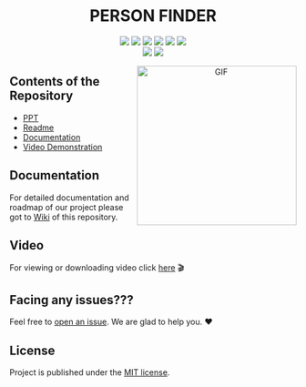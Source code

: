 <h1 align="center">PERSON FINDER</h1>
<div align="center">

<a href="https://github.com/Person-Finder/person-finder/stargazers"><img src="https://img.shields.io/github/stars/Person-Finder/person-finder?style=flat"/></a>
<a href="https://github.com/Person-Finder/person-finder/network/members"><img src="https://img.shields.io/github/forks/Person-Finder/person-finder?style=flat"/></a>
<a href="https://github.com/Person-Finder/person-finder/pulls"><img src="https://img.shields.io/github/issues-pr/Person-Finder/person-finder?style=flat?color=yellow"/></a>
<a href="https://github.com/Person-Finder/person-finder/issues"><img src="https://img.shields.io/github/issues/Person-Finder/person-finder?style=flat"/></a>
<a href="https://github.com/Person-Finder/person-finder/graphs/contributors"><img src="https://img.shields.io/github/contributors/Person-Finder/person-finder?color=orange"/></a>
<a href="https://github.com/Person-Finder/person-finder/blob/master/LICENSE"><img src="https://img.shields.io/github/license/Person-Finder/person-finder?color=1abc9c"/></a>
<br>
![](https://img.shields.io/badge/Star-If_Liked-%23FF0000.svg?&style=flat&logoColor=white&color=white)
![](https://img.shields.io/badge/Fork-If_you_found_interesting-%23FF0000.svg?&style=flat&logoColor=white&color=white)<br>
  
<img align="right" alt="GIF" height=280 src="https://image.freepik.com/free-vector/people-search-concept-illustration_114360-2656.jpg" />
</div>  

## Contents of the Repository
- [PPT](https://github.com/Person-Finder/person-finder/blob/master/PPT.pptx)
- [Readme](https://github.com/Person-Finder/person-finder#readme)
- [Documentation](https://github.com/Person-Finder/person-finder#documentation)
- [Video Demonstration](https://github.com/Person-Finder/person-finder#video)

## Documentation
For detailed documentation and roadmap of our project please got to [Wiki](https://github.com/Person-Finder/person-finder/wiki) of this repository.

## Video
For viewing or downloading video click [here](https://github.com/Person-Finder/person-finder/blob/master/VIDEO%20DEMO.mp4) :clapper:

## Facing any issues???

Feel free to [open an issue](https://github.com/Person-Finder/person-finder/issues/new?assignees=&labels=Query&title=Query). We are glad to help you. ❤️

## License
Project is published under the [MIT license](https://github.com/Person-Finder/person-finder/blob/master/LICENSE).








